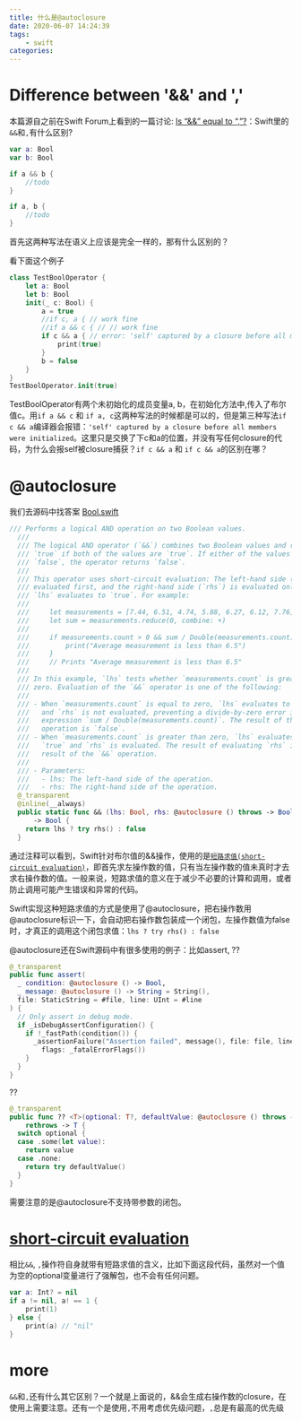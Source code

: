 ```yaml
---
title: 什么是@autoclosure
date: 2020-06-07 14:24:39
tags:
    - swift
categories:
---
```


# Difference between '&&' and ','

本篇源自之前在Swift Forum上看到的一篇讨论: [Is “&&” equal to “,”?](https://forums.swift.org/t/is-equal-to/31121)：Swift里的`&&`和`,`有什么区别?

```swift
var a: Bool
var b: Bool

if a && b {
    //todo
}

if a, b {
    //todo
} 
```
首先这两种写法在语义上应该是完全一样的，那有什么区别的？
<!-- more -->
看下面这个例子
```swift
class TestBoolOperator {
    let a: Bool
    let b: Bool
    init(_ c: Bool) {
        a = true
        //if c, a { // work fine 
        //if a && c { // // work fine 
        if c && a { // error: 'self' captured by a closure before all members were initialized
            print(true)
        }
        b = false
    }
}
TestBoolOperator.init(true)
```

TestBoolOperator有两个未初始化的成员变量a, b，在初始化方法中,传入了布尔值c。用`if a && c` 和 `if a, c`这两种写法的时候都是可以的，但是第三种写法`if c && a`编译器会报错：`'self' captured by a closure before all members were initialized`。这里只是交换了下c和a的位置，并没有写任何closure的代码，为什么会报self被closure捕获？`if c && a` 和 `if c && a`的区别在哪？

# @autoclosure

我们去源码中找答案
[Bool.swift](https://github.com/apple/swift/blob/master/stdlib/public/core/Bool.swift)
```swift
/// Performs a logical AND operation on two Boolean values.
  ///
  /// The logical AND operator (`&&`) combines two Boolean values and returns
  /// `true` if both of the values are `true`. If either of the values is
  /// `false`, the operator returns `false`.
  ///
  /// This operator uses short-circuit evaluation: The left-hand side (`lhs`) is
  /// evaluated first, and the right-hand side (`rhs`) is evaluated only if
  /// `lhs` evaluates to `true`. For example:
  ///
  ///     let measurements = [7.44, 6.51, 4.74, 5.88, 6.27, 6.12, 7.76]
  ///     let sum = measurements.reduce(0, combine: +)
  ///
  ///     if measurements.count > 0 && sum / Double(measurements.count) < 6.5 {
  ///         print("Average measurement is less than 6.5")
  ///     }
  ///     // Prints "Average measurement is less than 6.5"
  ///
  /// In this example, `lhs` tests whether `measurements.count` is greater than
  /// zero. Evaluation of the `&&` operator is one of the following:
  ///
  /// - When `measurements.count` is equal to zero, `lhs` evaluates to `false`
  ///   and `rhs` is not evaluated, preventing a divide-by-zero error in the
  ///   expression `sum / Double(measurements.count)`. The result of the
  ///   operation is `false`.
  /// - When `measurements.count` is greater than zero, `lhs` evaluates to
  ///   `true` and `rhs` is evaluated. The result of evaluating `rhs` is the
  ///   result of the `&&` operation.
  ///
  /// - Parameters:
  ///   - lhs: The left-hand side of the operation.
  ///   - rhs: The right-hand side of the operation.
  @_transparent
  @inline(__always)
  public static func && (lhs: Bool, rhs: @autoclosure () throws -> Bool) rethrows
      -> Bool {
    return lhs ? try rhs() : false
  }
```
通过注释可以看到，Swift针对布尔值的&&操作，使用的是[`短路求值(short-circuit evaluation)`](https://en.wikipedia.org/wiki/Short-circuit_evaluation)，即首先求左操作数的值，只有当左操作数的值未真时才去求右操作数的值。一般来说，短路求值的意义在于减少不必要的计算和调用，或者防止调用可能产生错误和异常的代码。

Swift实现这种短路求值的方式是使用了@autoclosure，把右操作数用@autoclosure标识一下，会自动把右操作数包装成一个闭包，左操作数值为false时，才真正的调用这个闭包求值：`lhs ? try rhs() : false`

@autoclosure还在Swift源码中有很多使用的例子：比如assert, ??

```swift
@_transparent
public func assert(
  _ condition: @autoclosure () -> Bool,
  _ message: @autoclosure () -> String = String(),
  file: StaticString = #file, line: UInt = #line
) {
  // Only assert in debug mode.
  if _isDebugAssertConfiguration() {
    if !_fastPath(condition()) {
      _assertionFailure("Assertion failed", message(), file: file, line: line,
        flags: _fatalErrorFlags())
    }
  }
}
```

??
```swift
@_transparent
public func ?? <T>(optional: T?, defaultValue: @autoclosure () throws -> T)
    rethrows -> T {
  switch optional {
  case .some(let value):
    return value
  case .none:
    return try defaultValue()
  }
}
```
需要注意的是@autoclosure不支持带参数的闭包。

# [short-circuit evaluation](https://en.wikipedia.org/wiki/Short-circuit_evaluation)
相比`&&`, `,`操作符自身就带有短路求值的含义，比如下面这段代码，虽然对一个值为空的optional变量进行了强解包，也不会有任何问题。
```swift
var a: Int? = nil
if a != nil, a! == 1 {
    print(1)
} else {
    print(a) // "nil"
}
```


# more

`&&`和`,`还有什么其它区别？一个就是上面说的，&&会生成右操作数的closure，在使用上需要注意。还有一个是使用`,`不用考虑优先级问题，`,`总是有最高的优先级